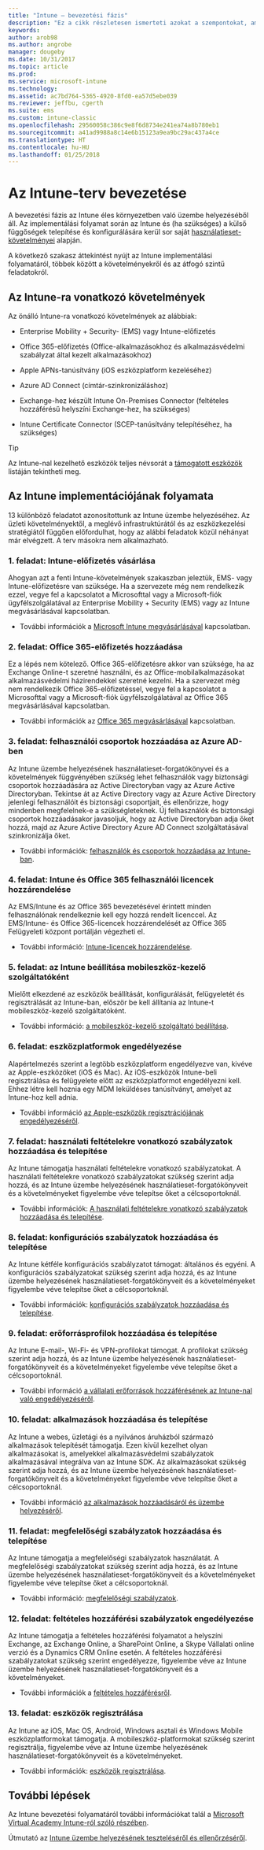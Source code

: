 ```yaml
---
title: "Intune – bevezetési fázis"
description: "Ez a cikk részletesen ismerteti azokat a szempontokat, amelyeket figyelembe kell venni az Intune kizárólag felhőalapú megoldásának bevezetési folyamatánál saját környezetben."
keywords: 
author: arob98
ms.author: angrobe
manager: dougeby
ms.date: 10/31/2017
ms.topic: article
ms.prod: 
ms.service: microsoft-intune
ms.technology: 
ms.assetid: ac7bd764-5365-4920-8fd0-ea57d5ebe039
ms.reviewer: jeffbu, cgerth
ms.suite: ems
ms.custom: intune-classic
ms.openlocfilehash: 29560058c386c9e8f6d8734e241ea74a8b780eb1
ms.sourcegitcommit: a41ad9988a8c14e6b15123a9ea9bc29ac437a4ce
ms.translationtype: HT
ms.contentlocale: hu-HU
ms.lasthandoff: 01/25/2018
---
```

# <a name="implement-your-intune-plan"></a>Az Intune-terv bevezetése

A bevezetési fázis az Intune éles környezetben való üzembe helyezéséből áll. Az implementálási folyamat során az Intune és (ha szükséges) a külső függőségek telepítése és konfigurálására kerül sor saját [használatieset-követelményei](planning-guide-requirements.md) alapján.

A következő szakasz áttekintést nyújt az Intune implementálási folyamatáról, többek között a követelményekről és az átfogó szintű feladatokról.

## <a name="intune-requirements"></a>Az Intune-ra vonatkozó követelmények

Az önálló Intune-ra vonatkozó követelmények az alábbiak:

-   Enterprise Mobility + Security- (EMS) vagy Intune-előfizetés

-   Office 365-előfizetés (Office-alkalmazásokhoz és alkalmazásvédelmi szabályzat által kezelt alkalmazásokhoz)

-   Apple APNs-tanúsítvány (iOS eszközplatform kezeléséhez)

-   Azure AD Connect (címtár-szinkronizáláshoz)

-   Exchange-hez készült Intune On-Premises Connector (feltételes hozzáférésű helyszíni Exchange-hez, ha szükséges)

-   Intune Certificate Connector (SCEP-tanúsítvány telepítéséhez, ha szükséges)

>[!TIP]
> Az Intune-nal kezelhető eszközök teljes névsorát a [támogatott eszközök](supported-devices-browsers.md) listáján tekintheti meg.

## <a name="intune-implementation-process"></a>Az Intune implementációjának folyamata

13 különböző feladatot azonosítottunk az Intune üzembe helyezéséhez. Az üzleti követelményektől, a meglévő infrastruktúrától és az eszközkezelési stratégiától függően előfordulhat, hogy az alábbi feladatok közül néhányat már elvégzett. A terv másokra nem alkalmazható.

### <a name="task-1-get-an-intune-subscription"></a>1. feladat: Intune-előfizetés vásárlása

Ahogyan azt a fenti Intune-követelmények szakaszban jeleztük, EMS- vagy Intune-előfizetésre van szüksége. Ha a szervezete még nem rendelkezik ezzel, vegye fel a kapcsolatot a Microsofttal vagy a Microsoft-fiók ügyfélszolgálatával az Enterprise Mobility + Security (EMS) vagy az Intune megvásárlásával kapcsolatban.

-   További információk a [Microsoft Intune megvásárlásával](https://www.microsoft.com/cloud-platform/microsoft-intune-pricing) kapcsolatban.

### <a name="task-2-add-office-365-subscription"></a>2. feladat: Office 365-előfizetés hozzáadása

Ez a lépés nem kötelező. Office 365-előfizetésre akkor van szüksége, ha az Exchange Online-t szeretné használni, és az Office-mobilalkalmazásokat alkalmazásvédelmi házirendekkel szeretné kezelni. Ha a szervezet még nem rendelkezik Office 365-előfizetéssel, vegye fel a kapcsolatot a Microsofttal vagy a Microsoft-fiók ügyfélszolgálatával az Office 365 megvásárlásával kapcsolatban.

-   További információk az [Office 365 megvásárlásával](https://products.office.com/business/compare-office-365-for-business-plans) kapcsolatban.

### <a name="task-3-add-users-groups-in-azure-ad"></a>3. feladat: felhasználói csoportok hozzáadása az Azure AD-ben

Az Intune üzembe helyezésének használatieset-forgatókönyvei és a követelmények függvényében szükség lehet felhasználók vagy biztonsági csoportok hozzáadására az Active Directoryban vagy az Azure Active Directoryban. Tekintse át az Active Directory vagy az Azure Active Directory jelenlegi felhasználóit és biztonsági csoportjait, és ellenőrizze, hogy mindenben megfelelnek-e a szükségleteknek. Új felhasználók és biztonsági csoportok hozzáadásakor javasoljuk, hogy az Active Directoryban adja őket hozzá, majd az Azure Active Directory Azure AD Connect szolgáltatásával szinkronizálja őket.


-   További információk: [felhasználók és csoportok hozzáadása az Intune-ban](users-permissions-add.md).
<!---why not send them to the AAD connect topic? Question out to Andre: https://docs.microsoft.com/en-us/azure/active-directory/connect/active-directory-aadconnect--->



### <a name="task-4-assign-intune-and-office-365-user-licenses"></a>4. feladat: Intune és Office 365 felhasználói licencek hozzárendelése

Az EMS/Intune és az Office 365 bevezetésével érintett minden felhasználónak rendelkeznie kell egy hozzá rendelt licenccel. Az EMS/Intune- és Office 365-licencek hozzárendelését az Office 365 Felügyeleti központ portálján végezheti el.

-   További információ: [Intune-licencek hozzárendelése](licenses-assign.md).

### <a name="task-5-set-mobile-device-management-authority-to-intune"></a>5. feladat: az Intune beállítása mobileszköz-kezelő szolgáltatóként

Mielőtt elkezdené az eszközök beállítását, konfigurálását, felügyeletét és regisztrálását az Intune-ban, először be kell állítania az Intune-t mobileszköz-kezelő szolgáltatóként.

-   További információ: [a mobileszköz-kezelő szolgáltató beállítása](mdm-authority-set.md).

### <a name="task-6-enable-device-platforms"></a>6. feladat: eszközplatformok engedélyezése

Alapértelmezés szerint a legtöbb eszközplatform engedélyezve van, kivéve az Apple-eszközöket (iOS és Mac). Az iOS-eszközök Intune-beli regisztrálása és felügyelete előtt az eszközplatformot engedélyezni kell. Ehhez létre kell hoznia egy MDM leküldéses tanúsítványt, amelyet az Intune-hoz kell adnia.

-   További információ [az Apple-eszközök regisztrációjának engedélyezéséről](apple-mdm-push-certificate-get.md).

### <a name="task-7-add-and-deploy-terms-and-conditions-policies"></a>7. feladat: használati feltételekre vonatkozó szabályzatok hozzáadása és telepítése

Az Intune támogatja használati feltételekre vonatkozó szabályzatokat. A használati feltételekre vonatkozó szabályzatokat szükség szerint adja hozzá, és az Intune üzembe helyezésének használatieset-forgatókönyveit és a követelményeket figyelembe véve telepítse őket a célcsoportoknál.

-   További információk: [A használati feltételekre vonatkozó szabályzatok hozzáadása és telepítése](terms-and-conditions-create.md).

### <a name="task-8-add-and-deploy-configuration-policies"></a>8. feladat: konfigurációs szabályzatok hozzáadása és telepítése

Az Intune kétféle konfigurációs szabályzatot támogat: általános és egyéni. A konfigurációs szabályzatokat szükség szerint adja hozzá, és az Intune üzembe helyezésének használatieset-forgatókönyveit és a követelményeket figyelembe véve telepítse őket a célcsoportoknál.

-   További információk: [konfigurációs szabályzatok hozzáadása és telepítése](device-profiles.md).

### <a name="task-9-add-and-deploy-resource-profiles"></a>9. feladat: erőforrásprofilok hozzáadása és telepítése

Az Intune E-mail-, Wi-Fi- és VPN-profilokat támogat. A profilokat szükség szerint adja hozzá, és az Intune üzembe helyezésének használatieset-forgatókönyveit és a követelményeket figyelembe véve telepítse őket a célcsoportoknál.

-   További információ [a vállalati erőforrások hozzáférésének az Intune-nal való engedélyezéséről](device-profiles.md).

### <a name="task-10-add-and-deploy-apps"></a>10. feladat: alkalmazások hozzáadása és telepítése

Az Intune a webes, üzletági és a nyilvános áruházból származó alkalmazások telepítését támogatja. Ezen kívül kezelhet olyan alkalmazásokat is, amelyekkel alkalmazásvédelmi szabályzatok alkalmazásával integrálva van az Intune SDK. Az alkalmazásokat szükség szerint adja hozzá, és az Intune üzembe helyezésének használatieset-forgatókönyveit és a követelményeket figyelembe véve telepítse őket a célcsoportoknál.

-   További információ [az alkalmazások hozzáadásáról és üzembe helyezéséről](app-management.md).

### <a name="task-11-add-and-deploy-compliance-policies"></a>11. feladat: megfelelőségi szabályzatok hozzáadása és telepítése

Az Intune támogatja a megfelelőségi szabályzatok használatát. A megfelelőségi szabályzatokat szükség szerint adja hozzá, és az Intune üzembe helyezésének használatieset-forgatókönyveit és a követelményeket figyelembe véve telepítse őket a célcsoportoknál.

-   További információ: [megfelelőségi szabályzatok](device-compliance.md).

### <a name="task-12-enable-conditional-access-policies"></a>12. feladat: feltételes hozzáférési szabályzatok engedélyezése

Az Intune támogatja a feltételes hozzáférési folyamatot a helyszíni Exchange, az Exchange Online, a SharePoint Online, a Skype Vállalati online verzió és a Dynamics CRM Online esetén. A feltételes hozzáférési szabályzatokat szükség szerint engedélyezze, figyelembe véve az Intune üzembe helyezésének használatieset-forgatókönyveit és a követelményeket.

-   További információk a [feltételes hozzáférésről](conditional-access.md).

### <a name="task-13-enroll-devices"></a>13. feladat: eszközök regisztrálása

Az Intune az iOS, Mac OS, Android, Windows asztali és Windows Mobile eszközplatformokat támogatja. A mobileszköz-platformokat szükség szerint regisztrálja, figyelembe véve az Intune üzembe helyezésének használatieset-forgatókönyveit és a követelményeket.

-   További információk: [eszközök regisztrálása](device-enrollment.md).


## <a name="next-steps"></a>További lépések

Az Intune bevezetési folyamatáról további információkat talál a [Microsoft Virtual Academy Intune-ról szóló részében](https://mva.microsoft.com/en-US/training-courses/deploying-microsoft-enterprise-mobility-suite-16408).


Útmutató az [Intune üzembe helyezésének teszteléséről és ellenőrzéséről](planning-guide-test-validation.md).

